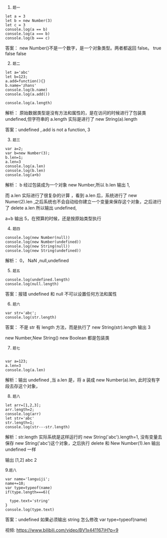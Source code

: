 1. `题一`

```
let a = 3
let b = new Number(3)
let c = 3
console.log(a == b)
console.log(a === b)
console.log(b === c)

```

答案：
new Number()不是一个数字，是一个对象类型。两者都返回 false。
true false false

2. `题二`

```
let a='abc'
let b=123;
a.add=function(){}
b.name='zhans'
console.log(b.name)
console.log(a.add())

console.log(a.length)
```

解析： 原始数据类型是没有方法和属性的，是在访问的时候进行了包装类
undefined,但字符串的 a.length 实际是进行了 new String(a).length

答案：undefined ,.add is not a function, 3

3. `题三`

```
var a=2;
var b=new Number(3);
b.len=1;
a.len=3
console.log(a.len)
console.log(b.len)
console.log(a+b)

```

解析：
b 经过包装成为一个对象 new Number,所以 b.len 输出 1,

而 a.len 实际进行了很复杂的计算 ，看到 a.len 后，系统进行了 new Numer(2).len ,之后系统也不会自动给你建立一个变量来保存这个对象，之后进行了 delete a.len 所以输出 undefined,

a+b 输出 5，在预算的时候，还是按原始类型执行

4. `题四`

```
console.log(new Number(null))
console.log(new Number(undefined))
console.log(new String(null))
console.log(new String(undefined))
```

解析： 0， NaN ,null,undefined

5. `题五`

```
console.log(undefined.length)
console.log(null.length)

```

答案：报错 undefined 和 null 不可以设置任何方法和属性

6. `题六`

```
var str='abc';
console.log(str.length)
```

答案：
不是 str 有 length 方法，而是执行了 new String(str).length 输出 3

new Number,New String() new Boolean 都是包装类

7. `题七`

```

var a=123;
a.len=3
console.log(a.len)
```

解析：输出 undefined ,当 a.len 是，将 a 装成 new Number(a).len, 此时没有字段去存这个对象，

8. `题八`

```
let arr=[1,2,3];
arr.length=2;
console.log(arr)
let str='abc'
str.length=1;
console.log(str---str.length)
```

解析：str.length 实际系统是这样运行的 new String('abc').length=1, 没有变量去保存 new String('abc')这个对象，之后执行 delete 和 New Number(1).len 输出 undefined 一样

输出 [1,2] abc 2

9.`题八`

```
var name='languiji';
name+=10;
var type=typeof(name)
if(type.length===6){

  type.text='string'
}
console.log(type.text)
```

答案：undefined 如果必须输出 string 怎么修改
var type=typeof(name)

视频: https://www.bilibili.com/video/BV1x441167iH?p=9
